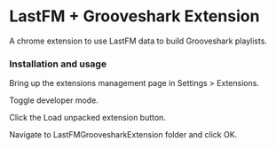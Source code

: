 LastFM + Grooveshark Extension
==========================

A chrome extension to use LastFM data to build Grooveshark playlists. 

### Installation and usage

Bring up the extensions management page in Settings > Extensions.

Toggle developer mode.

Click the Load unpacked extension button.

Navigate to LastFMGroovesharkExtension folder and click OK. 

